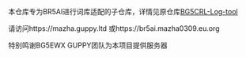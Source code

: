 本仓库专为BR5AI进行词库适配的子仓库，详情见原仓库[BG5CRL-Log-tool](https://github.com/Mazha0309/BG5CRL-Log-tool)

请访问https://mazha.guppy.ltd
或https://br5ai.mazha0309.eu.org

特别鸣谢BG5EWX GUPPY团队为本项目提供服务器